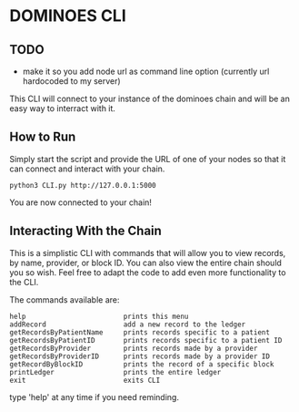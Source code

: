 # DOMINOES CLI

## TODO
- make it so you add node url as command line option (currently url hardocoded to my server)

This CLI will connect to your instance of the dominoes chain and will be an easy way to interract with it.

## How to Run
Simply start the script and provide the URL of one of your nodes so that it can connect and interact with your chain.
```
python3 CLI.py http://127.0.0.1:5000
```
You are now connected to your chain!

## Interacting With the Chain

This is a simplistic CLI with commands that will allow you to view records, by name, provider, or block ID. You can also view the entire chain should you so wish. Feel free to adapt the code to add even more functionality to the CLI.

The commands available are:

    help                        prints this menu
    addRecord                   add a new record to the ledger
    getRecordsByPatientName     prints records specific to a patient
    getRecordsByPatientID       prints records specific to a patient ID
    getRecordsByProvider        prints records made by a provider
    getRecordsByProviderID      prints records made by a provider ID
    getRecordByBlockID          prints the record of a specific block
    printLedger                 prints the entire ledger
    exit                        exits CLI

type 'help' at any time if you need reminding.
